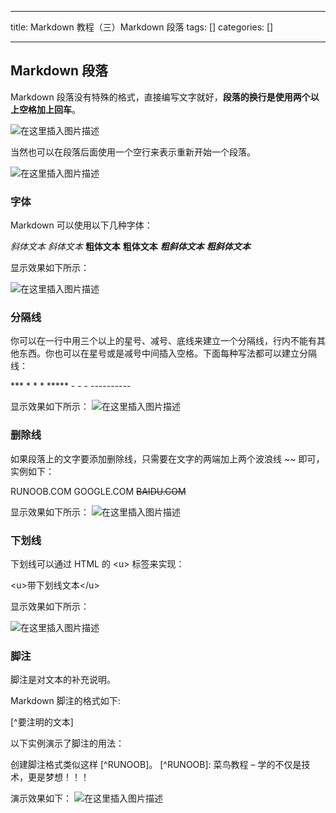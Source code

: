 
--- 
title:  Markdown 教程（三）Markdown 段落 
tags: []
categories: [] 

---
## Markdown 段落

Markdown 段落没有特殊的格式，直接编写文字就好，**段落的换行是使用两个以上空格加上回车**。

<img src="https://img-blog.csdnimg.cn/326812a67e9b4981aeb2fc4788138cf2.png" alt="在这里插入图片描述">

当然也可以在段落后面使用一个空行来表示重新开始一个段落。

<img src="https://img-blog.csdnimg.cn/1546ef79fb2f44988734709e5baef17a.png" alt="在这里插入图片描述">

### 字体

Markdown 可以使用以下几种字体：

*斜体文本* _斜体文本_ **粗体文本**  __粗体文本__ ***粗斜体文本*** ___粗斜体文本___

显示效果如下所示：

<img src="https://img-blog.csdnimg.cn/ac508626cac64fa585c4480ff4aa3433.png" alt="在这里插入图片描述">

### 分隔线

你可以在一行中用三个以上的星号、减号、底线来建立一个分隔线，行内不能有其他东西。你也可以在星号或是减号中间插入空格。下面每种写法都可以建立分隔线：

*** * * * ***** - - - ----------

显示效果如下所示： <img src="https://img-blog.csdnimg.cn/6d34a65601184679b441d37b4974ca14.png" alt="在这里插入图片描述">

### 删除线

如果段落上的文字要添加删除线，只需要在文字的两端加上两个波浪线 ~~ 即可，实例如下：

RUNOOB.COM GOOGLE.COM ~~BAIDU.COM~~

显示效果如下所示： <img src="https://img-blog.csdnimg.cn/88ec9ebe2cff45faa021feb17feb1335.png" alt="在这里插入图片描述">

### 下划线

下划线可以通过 HTML 的 &lt;u&gt; 标签来实现：

&lt;u&gt;带下划线文本&lt;/u&gt;

显示效果如下所示：

<img src="https://img-blog.csdnimg.cn/0e7ecce27e8e43bf8c686b8fedca91e8.png" alt="在这里插入图片描述">

### 脚注

脚注是对文本的补充说明。

Markdown 脚注的格式如下:

[^要注明的文本]

以下实例演示了脚注的用法：

创建脚注格式类似这样 [^RUNOOB]。 [^RUNOOB]: 菜鸟教程 – 学的不仅是技术，更是梦想！！！

演示效果如下： <img src="https://img-blog.csdnimg.cn/ec69e12e4abb42e18c566325c014d4c0.png" alt="在这里插入图片描述">
